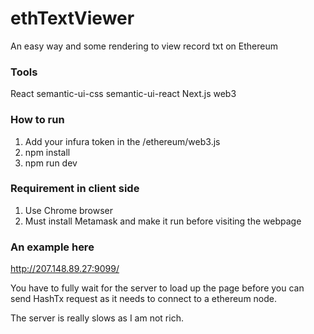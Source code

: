 # ethTextViewer
An easy way and some rendering to view record txt on Ethereum

### Tools
React
semantic-ui-css
semantic-ui-react
Next.js
web3

### How to run
1. Add your infura token in the /ethereum/web3.js
2. npm install
3. npm run dev

### Requirement in client side
1. Use Chrome browser
2. Must install Metamask and make it run before visiting the webpage

### An example here
http://207.148.89.27:9099/

You have to fully wait for the server to load up the page before you can send HashTx request as it needs to connect to a ethereum node.

The server is really slows as I am not rich.

